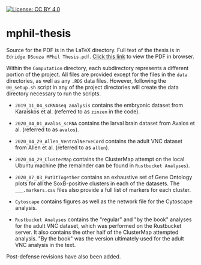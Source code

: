 [![License: CC BY 4.0](https://img.shields.io/badge/License-CC%20BY%204.0-lightgrey.svg)](https://creativecommons.org/licenses/by/4.0/)

# mphil-thesis

Source for the PDF is in the LaTeX directory. Full text of the thesis is in `Edridge DSouza MPhil Thesis.pdf`. [Click this link](https://docs.google.com/viewer?url=https://github.com/edridgedsouza/mphil-thesis/raw/master/Edridge%20DSouza%20MPhil%20Thesis.pdf) to view the PDF in browser.

Within the `Computation` directory, each subdirectory represents a different portion of the project. All files are provided except for the files in the `data` directories, as well as any `.RDS` data files. However, following the `00_setup.sh` script in any of the project directories will create the data directory necessary to run the scripts.

- `2019_11_04_scRNAseq analysis` contains the embryonic dataset from Karaiskos et al. (referred to as `zinzen` in the code). 

- `2020_04_01_Avalos_scRNA` contains the larval brain dataset from Avalos et al. (referred to as `avalos`). 

- `2020_04_29_Allen_VentralNerveCord` contains the adult VNC dataset from Allen et al. (referred to as `allen`). 

- `2020_04_29_ClusterMap` contains the ClusterMap attempt on the local Ubuntu machine (the remainder can be found in `Rustbucket Analyses`). 

- `2020_07_03_PutItTogether` contains an exhaustive set of Gene Ontology plots for all the SoxB-positive clusters in each of the datasets. The `___.markers.csv` files also provide a full list of markers for each cluster.

- `Cytoscape` contains figures as well as the network file for the Cytoscape analysis.

- `Rustbucket Analyses` contains the "regular" and "by the book" analyses for the adult VNC dataset, which was performed on the Rustbucket server. It also contains the other half of the ClusterMap attempted analysis. "By the book" was the version ultimately used for the adult VNC analysis in the text.

Post-defense revisions have also been added.
